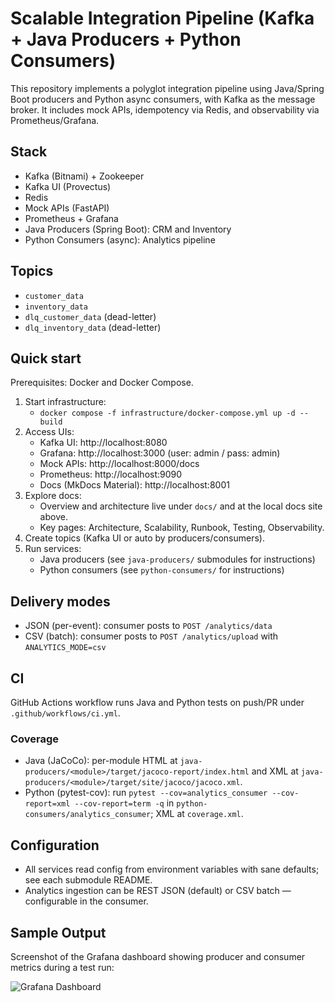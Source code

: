 # Scalable Integration Pipeline (Kafka + Java Producers + Python Consumers)

This repository implements a polyglot integration pipeline using Java/Spring Boot producers and Python async consumers, with Kafka as the message broker. It includes mock APIs, idempotency via Redis, and observability via Prometheus/Grafana.

## Stack
- Kafka (Bitnami) + Zookeeper
- Kafka UI (Provectus)
- Redis
- Mock APIs (FastAPI)
- Prometheus + Grafana
- Java Producers (Spring Boot): CRM and Inventory
- Python Consumers (async): Analytics pipeline

## Topics
- `customer_data`
- `inventory_data`
- `dlq_customer_data` (dead-letter)
- `dlq_inventory_data` (dead-letter)

## Quick start

Prerequisites: Docker and Docker Compose.

1. Start infrastructure:
   - `docker compose -f infrastructure/docker-compose.yml up -d --build`
2. Access UIs:
   - Kafka UI: http://localhost:8080
   - Grafana: http://localhost:3000 (user: admin / pass: admin)
   - Mock APIs: http://localhost:8000/docs
   - Prometheus: http://localhost:9090
   - Docs (MkDocs Material): http://localhost:8001
3. Explore docs:
   - Overview and architecture live under `docs/` and at the local docs site above.
   - Key pages: Architecture, Scalability, Runbook, Testing, Observability.
3. Create topics (Kafka UI or auto by producers/consumers).
4. Run services:
   - Java producers (see `java-producers/` submodules for instructions)
   - Python consumers (see `python-consumers/` for instructions)

## Delivery modes

- JSON (per-event): consumer posts to `POST /analytics/data`
- CSV (batch): consumer posts to `POST /analytics/upload` with `ANALYTICS_MODE=csv`

## CI

GitHub Actions workflow runs Java and Python tests on push/PR under `.github/workflows/ci.yml`.

### Coverage
- Java (JaCoCo): per-module HTML at `java-producers/<module>/target/jacoco-report/index.html` and XML at `java-producers/<module>/target/site/jacoco/jacoco.xml`.
- Python (pytest-cov): run `pytest --cov=analytics_consumer --cov-report=xml --cov-report=term -q` in `python-consumers/analytics_consumer`; XML at `coverage.xml`.

## Configuration
- All services read config from environment variables with sane defaults; see each submodule README.
- Analytics ingestion can be REST JSON (default) or CSV batch — configurable in the consumer.


## Sample Output

Screenshot of the Grafana dashboard showing producer and consumer metrics during a test run:

![Grafana Dashboard](https://res.cloudinary.com/dlwzb2uh3/image/upload/fl_preserve_transparency/v1757799669/Screenshot_2025-09-13_at_23.27.16_paxvuo.jpg?_s=public-apps)